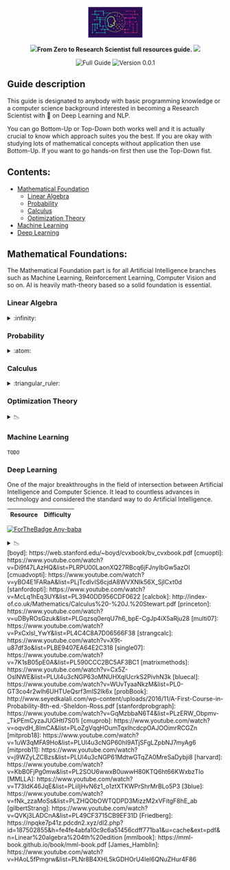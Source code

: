 <div align="center">

  <img src="sources/images/nlp.png" width="25%"> 
    



  
  **<img src="https://github.com/TheDudeThatCode/TheDudeThatCode/blob/master/Assets/Rocket.gif" width="29px">From Zero to Research Scientist full resources guide. <img src="https://github.com/TheDudeThatCode/TheDudeThatCode/blob/master/Assets/Hi.gif" width="29px">**
  
  
  ![Full Guide](https://img.shields.io/badge/FullAI-Guide-brightgreen.svg)
  ![Version 0.0.1](https://img.shields.io/badge/Version-0.0.1-blue.svg)
</div>

## Guide description
This guide is designated to anybody with basic programming knowledge or a computer science background interested in becoming a Research Scientist with :dart: on Deep Learning and NLP.

You can go Bottom-Up or Top-Down both works well and it is actually crucial to know which approach suites you the best. If you are okay with studying lots of mathematical concepts without application then use Bottom-Up. If you want to go hands-on first then use the Top-Down fist.

## Contents:
- [Mathematical Foundation](#Mathematical-Foundations)
   - [Linear Algebra](#Linear-Algebra) 
   - [Probability](#Probability) 
   - [Calculus](#Calculus)
   - [Optimization Theory](#Optimization-Theory)
- [Machine Learning](#Machine-Learning)
- [Deep Learning](#Deep-Learning)

## Mathematical Foundations:
The Mathematical Foundation part is for all Artificial Intelligence branches such as Machine Learning, Reinforcement Learning, Computer Vision and so on. AI is heavily math-theory based so a solid foundation is essential.

### Linear Algebra 

<details>
  <summary>:infinity:</summary>
  
<!--START_SECTION:activity-->  

  This branch of Math is crucial for understanding the mechanism of Neural Networks which are the norm for NLP methodologies in nowadays State-of-The-Art.

Resource                    | Difficulty     | Relevance 
------------------------- | --------------- | -------------------------------
[MIT Gilbert Strang 2005 Linear Algebra 🎥][gilbertStrang] | <div class="star-ratings-top"><span>★</span><span>★</span><span>☆</span><span>☆</span><span>☆</span></div>| ![100%](https://progress-bar.dev/100/?title=Deep+Learning) ![50%](https://progress-bar.dev/50/?title=Machine+Learning+Algorithms&color=000000) ![75%](https://progress-bar.dev/75/?title=Computer+Vision&color=ff0101)
[Linear Algebra 4th Edition by Friedberg 📘][Friedberg] | <div class="star-ratings-top"><span>★</span><span>★</span><span>★</span><span>★</span><span>☆</span></div>| ![100%](https://progress-bar.dev/100/?title=Deep+Learning)
[Mathematics for Machine Learning Book: Chapter 2 📘][mmlbook] | <div class="star-ratings-top"><span>★</span><span>★</span><span>★</span><span>☆</span><span>☆</span></div>| ![50%](https://progress-bar.dev/50/?title=Deep+Learning) ![75%](https://progress-bar.dev/75/?title=Machine+Learning+Algorithms&color=000000)
[James Hamblin Awesome Lecture Series 🎥][James_Hamblin] | <div class="star-ratings-top"><span>★</span><span>★</span><span>★</span><span>☆</span><span>☆</span></div>| ![100%](https://progress-bar.dev/100/?title=Deep+Learning)
[3Blue1Brown Essence of Linear Algebra 🎥][3blue] | <div class="star-ratings-top"><span>★</span><span>☆</span><span>☆</span><span>☆</span><span>☆</span></div>| ![25%](https://progress-bar.dev/25/?title=Machine+Learning+Algorithms&color=000000) ![100%](https://progress-bar.dev/100/?title=Deep+Learning)
[Mathematics For Machine Learning Specialization: Linear Algebra 🎥][MMLLA] | <div class="star-ratings-top"><span>★</span><span>☆</span><span>☆</span><span>☆</span><span>☆</span></div>| ![50%](https://progress-bar.dev/50/?title=Machine-Learning-Algorithms&color=000000) ![100%](https://progress-bar.dev/100/?title=Deep+Learning)
[Matrix Methods for Linear Algebra for Gilber Strang UPDATED! 🎥][matrixmethods] | <div class="star-ratings-top"><span>★</span><span>★</span><span>★</span><span>☆</span><span>☆</span></div>|  ![100%](https://progress-bar.dev/100/?title=Deep+Learning)
  <!--END_SECTION:activity-->

</details>

### Probability

<details>
  <summary>:atom: </summary>
  
<!--START_SECTION:activity-->  

Most of Natural Language Processing and Machine Learning Algorithms are based on Probability theory. So this branch is extremely important for grasping how old methods work.
Resource                    | Difficulty     | Relevance 
------------------------- | --------------- | -------------------------------
[Harvard Probability and Statistics Course 🎥][harvard] | <div class="star-ratings-top"><span>★</span><span>★</span><span>★</span><span>★</span><span>★</span></div>| ![50%](https://progress-bar.dev/50/?title=Machine+Learning+Algorithms&color=000000) ![25%](https://progress-bar.dev/25/?title=Deep+Learning) ![100%](https://progress-bar.dev/100/?title=Natural+Language+Processing&color=ff69b4) 
[MIT Probability Course 2011 Lecture videos 🎥][mitprob11] | <div class="star-ratings-top"><span>★</span><span>★</span><span>★</span><span>☆</span><span>☆</span></div>| ![50%](https://progress-bar.dev/50/?title=Machine+Learning+Algorithms&color=000000) ![75%](https://progress-bar.dev/75/?title=Natural+Language+Processing&color=ff69b4) 
[MIT Probability Course 2018 short videos UPDATED! 🎥][mitprob18] | <div class="star-ratings-top"><span>★</span><span>★</span><span>☆</span><span>☆<span>☆</span></div>| ![25%](https://progress-bar.dev/50/?title=Machine+Learning+Algorithms&color=000000) ![25%](https://progress-bar.dev/25/?title=Deep+Learning) ![100%](https://progress-bar.dev/100/?title=Natural+Language+Processing&color=ff69b4) 
[Mathematics for Machine Learning Book: Chapter 6 📘][mmlbook] | <div class="star-ratings-top"><span>★</span><span>★</span><span>★</span><span>☆</span><span>☆</span></div>| ![75%](https://progress-bar.dev/75/?title=Machine+Learning+Algorithms&color=000000) ![25%](https://progress-bar.dev/25/?title=Deep+Learning) ![75%](https://progress-bar.dev/75/?title=Natural+Language+Processing&color=ff69b4) 
 [Probalistic Graphical Models CMU Advanced 🎥][cmuprob] | <div class="star-ratings-top"><span>★</span><span>★</span><span>★</span><span>★</span><span>★</span></div>| ![50%](https://progress-bar.dev/50/?title=Machine+Learning+Algorithms&color=000000) ![25%](https://progress-bar.dev/25/?title=Deep+Learning) ![100%](https://progress-bar.dev/100/?title=Natural+Language+Processing&color=ff69b4) 
[Probalistic Graphical Models Stanford Daphne Advanced 🎥][stanfordprobgraph] | <div class="star-ratings-top"><span>★</span><span>★</span><span>★</span><span>★</span><span>★</span></div>| ![50%](https://progress-bar.dev/50/?title=Machine+Learning+Algorithms&color=000000) ![25%](https://progress-bar.dev/25/?title=Deep+Learning) ![25%](https://progress-bar.dev/25/?title=Natural+Language+Processing&color=ff69b4) 
 [A First Course In Probability Book by Ross 📘][probBook] | <div class="star-ratings-top"><span>★</span><span>★</span><span>★</span><span>★</span><span>☆</span></div>| ![50%](https://progress-bar.dev/50/?title=Machine-Learning-Algorithms&color=000000) 
  <!--END_SECTION:activity-->

</details>

### Calculus

<details>
  <summary>:triangular_ruler:</summary>
  


<!--START_SECTION:activity--> 
Resource                    | Difficulty     | Relevance 
------------------------- | --------------- | --------------------------
[Essence of Calculus by 3Blue1Brown🎥][bluecal]| <div class="star-ratings-top"><span>★</span><span>★</span><span>☆</span><span>☆</span><span>☆</span></div>|![75%](https://progress-bar.dev/75/?title=Deep+Learning)
[Single Variable Calculus MIT 2007🎥][single07]| <div class="star-ratings-top"><span>★</span><span>★</span><span>★</span><span>★</span><span>☆</span></div>|![75%](https://progress-bar.dev/75/?title=Deep+Learning)
[Strang's Overview of Calculus🎥][strangcalc]|<div class="star-ratings-top"><span>★</span><span>★</span><span>★</span><span>★</span><span>☆</span></div>| ![100%](https://progress-bar.dev/100/?title=Deep+Learning)
[MultiVariable Calculus MIT 2007🎥][multi07]| <div class="star-ratings-top"><span>★</span><span>★</span><span>★</span><span>★</span><span>★</span></div>| ![100%](https://progress-bar.dev/100/?title=Deep+Learning)
[Princeton University Multivariable Calculus 2013🎥][princeton]|<div class="star-ratings-top"><span>★</span><span>★</span><span>★</span><span>★</span><span>☆</span></div>| ![100%](https://progress-bar.dev/100/?title=Deep+Learning)
[Calculus Book by Stewart 📘][calcbok]|<div class="star-ratings-top"><span>★</span><span>★</span><span>★</span><span>★</span><span>☆</span></div>| ![100%](https://progress-bar.dev/100/?title=Deep+Learning) ![25%](https://progress-bar.dev/50/?title=Machine-Learning-Algorithms&color=000000) 
[Mathematics for Machine Learning Book: Chapter 5 📘][mmlbook] | <div class="star-ratings-top"><span>★</span><span>★</span><span>★</span><span>☆</span><span>☆</span></div>| ![75%](https://progress-bar.dev/75/?title=Deep+Learning) ![50%](https://progress-bar.dev/50/?title=Machine-Learning-Algorithms&color=000000) 


 <!--END_SECTION:activity-->

</details>

 ### Optimization Theory
 
<details>
  <summary> 📉 </summary>
  

<!--START_SECTION:activity--> 
-Resource                    | Difficulty     | Relevance 
------------------------- | --------------- | --------------------------
[CMU optimization course 2018🎥][cmuopti]| <div class="star-ratings-top"><span>★</span><span>★</span><span>★</span><span>★</span><span>★</span></div>| ![100%](https://progress-bar.dev/100/?title=Deep+Learning) ![25%](https://progress-bar.dev/25/?title=Machine-Learning-Algorithms&color=000000) 
[CMU Advanced optimization course🎥][cmuadvopti]| <div class="star-ratings-top"><span>★</span><span>★</span><span>★</span><span>★</span><span>★</span></div>| ![100%](https://progress-bar.dev/100/?title=Deep+Learning) 
[Stanford Famous optimization course 🎥][stanfordopti]| <div class="star-ratings-top"><span>★</span><span>★</span><span>★</span><span>★</span><span>★</span></div>| ![100%](https://progress-bar.dev/100/?title=Deep+Learning) 
[Boyd Convex Optimization Book 📕][boyd] | <div class="star-ratings-top"><span>★</span><span>★</span><span>★</span><span>★</span><span>★</span></div>| ![100%](https://progress-bar.dev/100/?title=Deep+Learning) 
 <!--END_SECTION:activity-->

</details>

### Machine Learning

``` TODO ```

### Deep Learning 

One of the major breakthroughs in the field of intersection between Artificial Intelligence and Computer Science. It lead to countless advances in technology and considered the standard way to do Artificial Intelligence.

Resource                    | Difficulty 
------------------------- | ---------------
[![ForTheBadge Any-baba](http://ForTheBadge.com/images/badges/babamama.svg)](https://GitHub.com/Naereen/)
<details>
  
  <summary> 📉 </summary>
  

<!--START_SECTION:activity--> 

 <!--END_SECTION:activity-->

</details>
[boyd]: https://web.stanford.edu/~boyd/cvxbook/bv_cvxbook.pdf
[cmuopti]: https://www.youtube.com/watch?v=Di9f47LAzHQ&list=PLRPU00LaonXQ27RBcq6jFJnyIbGw5azOI
[cmuadvopti]: https://www.youtube.com/watch?v=yBO4E1FARaA&list=PLjTcdlvIS6cjdA8WVXNIk56X_SjICxt0d
[stanfordopti]: https://www.youtube.com/watch?v=McLq1hEq3UY&list=PL3940DD956CDF0622
[calcbok]: http://index-of.co.uk/Mathematics/Calculus%20-%20J.%20Stewart.pdf
[princeton]: https://www.youtube.com/watch?v=uDByROsGzuk&list=PLGqzsq0erqU7h6_bpE-CgJp4iX5aRju28
[multi07]: https://www.youtube.com/watch?v=PxCxlsl_YwY&list=PL4C4C8A7D06566F38
[strangcalc]: https://www.youtube.com/watch?v=X9t-u87df3o&list=PLBE9407EA64E2C318
[single07]: https://www.youtube.com/watch?v=7K1sB05pE0A&list=PL590CCC2BC5AF3BC1
[matrixmethods]: https://www.youtube.com/watch?v=Cx5Z-OslNWE&list=PLUl4u3cNGP63oMNUHXqIUcrkS2PivhN3k
[bluecal]: https://www.youtube.com/watch?v=WUvTyaaNkzM&list=PL0-GT3co4r2wlh6UHTUeQsrf3mlS2lk6x
[probBook]: http://www.seyedkalali.com/wp-content/uploads/2016/11/A-First-Course-in-Probability-8th-ed.-Sheldon-Ross.pdf
[stanfordprobgraph]: https://www.youtube.com/watch?v=GqMzbbaN6T4&list=PLzERW_Obpmv-_TkPEmCyzaJUGHtl7S01i
[cmuprob]: https://www.youtube.com/watch?v=oqvdH_8lmCA&list=PLoZgVqqHOumTqxIhcdcpOAJOOimrRCGZn
[mitprob18]: https://www.youtube.com/watch?v=1uW3qMFA9Ho&list=PLUl4u3cNGP60hI9ATjSFgLZpbNJ7myAg6
[mitprob11]: https://www.youtube.com/watch?v=j9WZyLZCBzs&list=PLUl4u3cNGP61MdtwGTqZA0MreSaDybji8
[harvard]: https://www.youtube.com/watch?v=KbB0FjPg0mw&list=PL2SOU6wwxB0uwwH80KTQ6ht66KWxbzTIo
[MMLLA]: https://www.youtube.com/watch?v=T73ldK46JqE&list=PLiiljHvN6z1_o1ztXTKWPrShrMrBLo5P3
[3blue]: https://www.youtube.com/watch?v=fNk_zzaMoSs&list=PLZHQObOWTQDPD3MizzM2xVFitgF8hE_ab
[gilbertStrang]: https://www.youtube.com/watch?v=QVKj3LADCnA&list=PL49CF3715CB9EF31D
[Friedberg]: https://npqke7p41z.pdcdn2.xyz/dl2.php?id=187502855&h=fe4fe4abfa10c9c6a51456cdff771ba1&u=cache&ext=pdf&n=Linear%20algebra%204th%20edition
[mmlbook]: https://mml-book.github.io/book/mml-book.pdf
[James_Hamblin]: https://www.youtube.com/watch?v=HAoL5fPmgrw&list=PLNr8B4XHL5kGDHOrU4IeI6QNuZHur4F86
